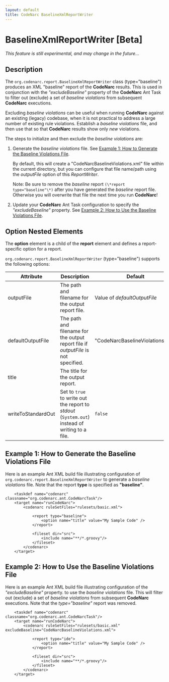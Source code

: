 ```yaml
---
layout: default
title: CodeNarc BaselineXmlReportWriter
---
```


# BaselineXmlReportWriter [Beta]

*This feature is still experimental, and may change in the future...*

## Description

The `org.codenarc.report.BaselineXmlReportWriter` class (type="baseline") produces an XML "baseline" report
of the **CodeNarc** results. This is used in conjunction with the *"excludeBaseline"* property of the **CodeNarc**
Ant Task to filter out (exclude) a set of *baseline violations* from subsequent **CodeNarc** executions.

Excluding *baseline violations* can be useful when running **CodeNarc** against an existing (legacy) codebase,
when it is not practical to address a large number of existing rule violations. Establish a *baseline violations*
file, and then use that so that **CodeNarc** results show only *new* violations.

The steps to initialize and then exclude the *baseline violations* are:

  1. Generate the *baseline violations* file. See
     [Example 1: How to Generate the Baseline Violations File](#example1).

     By default, this will create a "CodeNarcBaselineViolations.xml" file within the current directory, but you can
     configure that file name/path using the *outputFile* option of this *ReportWriter*.

     Note: Be sure to remove the *baseline* report `(\*report type="baseline"\*)` after you have generated
     the *baseline* report file. Otherwise you will overwrite that file the next time you run **CodeNarc**!

  2. Update your **CodeNarc** Ant Task configuration to specify the *"excludeBaseline"* property.
     See [Example 2: How to Use the Baseline Violations File](#example2).


## Option Nested Elements

The **option** element is a child of the **report** element and defines a report-specific option for a report.

`org.codenarc.report.BaselineXmlReportWriter` (type="baseline") supports the following options:

| Attribute               | Description            | Default             |
|-------------------------|------------------------|---------------------|
| outputFile              | The path and filename for the output report file.              | Value of *defaultOutputFile*  |
| defaultOutputFile       | The path and filename for the output report file if *outputFile* is not specified.      | "CodeNarcBaselineViolations.xml" |
| title                   | The title for the output report.                               |                        |
| writeToStandardOut      | Set to `true` to write out the report to *stdout* (`System.out`) instead of writing to a file. |  `false` |


## <a name="example1"/> Example 1: How to Generate the Baseline Violations File

Here is an example Ant XML build file illustrating configuration of
`org.codenarc.report.BaselineXmlReportWriter` to generate a *baseline violations* file.
Note that the report **type** is specified as **"baseline"**.

```
    <taskdef name="codenarc" classname="org.codenarc.ant.CodeNarcTask"/>
    <target name="runCodeNarc">
        <codenarc ruleSetFiles="rulesets/basic.xml">
    
            <report type="baseline">
                <option name="title" value="My Sample Code" />
            </report>
    
            <fileset dir="src">
                <include name="**/*.groovy"/>
            </fileset>
        </codenarc>
    </target>
```


## <a name="example2"/> Example 2: How to Use the Baseline Violations File

Here is an example Ant XML build file illustrating configuration of the *"excludeBaseline"* property.
to use the *baseline violations* file. This will filter out (exclude) a set of *baseline violations*
from subsequent **CodeNarc** executions. Note that the *type="baseline"* report was removed.

```
    <taskdef name="codenarc" classname="org.codenarc.ant.CodeNarcTask"/>
    <target name="runCodeNarc">
        <codenarc ruleSetFiles="rulesets/basic.xml" excludeBaseline="CodeNarcBaselineViolations.xml">
    
            <report type="ide">
                <option name="title" value="My Sample Code" />
            </report>
    
            <fileset dir="src">
                <include name="**/*.groovy"/>
            </fileset>
        </codenarc>
    </target>
```
